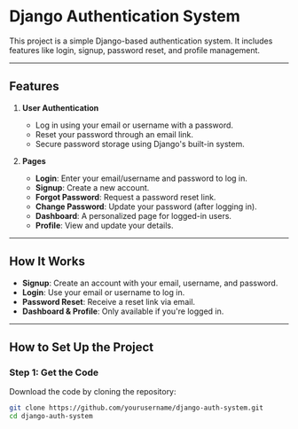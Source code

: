 # **Django Authentication System**

This project is a simple Django-based authentication system. It includes features like login, signup, password reset, and profile management.

---

## **Features**

1. **User Authentication**
   - Log in using your email or username with a password.
   - Reset your password through an email link.
   - Secure password storage using Django's built-in system.

2. **Pages**
   - **Login**: Enter your email/username and password to log in.
   - **Signup**: Create a new account.
   - **Forgot Password**: Request a password reset link.
   - **Change Password**: Update your password (after logging in).
   - **Dashboard**: A personalized page for logged-in users.
   - **Profile**: View and update your details.

---

## **How It Works**

- **Signup**: Create an account with your email, username, and password.
- **Login**: Use your email or username to log in.
- **Password Reset**: Receive a reset link via email.
- **Dashboard & Profile**: Only available if you're logged in.

---

## **How to Set Up the Project**

### **Step 1: Get the Code**
Download the code by cloning the repository:
```bash
git clone https://github.com/yourusername/django-auth-system.git
cd django-auth-system
